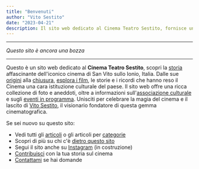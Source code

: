 ```yaml
---
title: "Benvenuti"
author: "Vito Sestito"
date: "2023-04-21"
description: Il sito web dedicato al Cinema Teatro Sestito, fornisce una ricca collezione di foto, storie e ricordi dell'iconico cinema di San Vito sullo Ionio, insieme a informazioni sull'associazione culturale e sugli eventi in programma.
---
```

***
*Questo sito è ancora una bozza*
***
Questo è un sito web dedicato al **Cinema Teatro Sestito**, scopri la [storia](/categories/storia) affascinante dell'iconico cinema di San Vito sullo Ionio, Italia. Dalle sue [origini](/2023/04/23/la-nascita-del-cinema-a-san-vito-un-sogno-diventato-realt/) alla [chiusura](), [esplora i film](), le storie e i ricordi che hanno reso il Cinema una cara istituzione culturale del paese. Il sito web offre una ricca collezione di foto e aneddoti, oltre a informazioni sull'[associazione culturale](/association/) e sugli [eventi in programma](). Unisciti per celebrare la magia del cinema e il lascito di [Vito Sestito](/1902/11/12/la-storia-di-vito-sestito/), il visionario fondatore di questa gemma cinematografica.

Se sei nuovo su questo sito:
* Vedi tutti gli [articoli](/post/) o gli articoli per [categorie](/categories/)
* Scopri di più su chi c'è [dietro questo sito](/chisono/)
* Segui il sito anche su [Instagram]() (in costruzione)
* [Contribuisci](mailto:whatswrongintown@gmail.com) con la tua storia sul cinema 
* [Contattami](mailto:whatswrongintown@gmail.com) se hai domande
